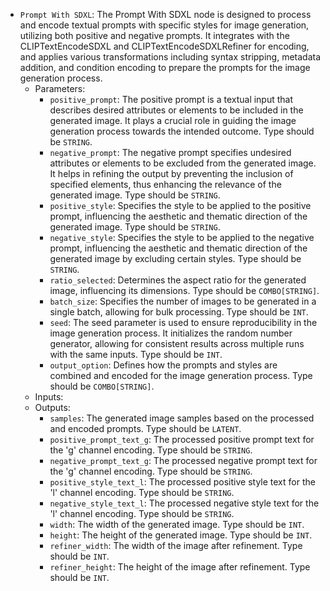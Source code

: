 - `Prompt With SDXL`: The Prompt With SDXL node is designed to process and encode textual prompts with specific styles for image generation, utilizing both positive and negative prompts. It integrates with the CLIPTextEncodeSDXL and CLIPTextEncodeSDXLRefiner for encoding, and applies various transformations including syntax stripping, metadata addition, and condition encoding to prepare the prompts for the image generation process.
    - Parameters:
        - `positive_prompt`: The positive prompt is a textual input that describes desired attributes or elements to be included in the generated image. It plays a crucial role in guiding the image generation process towards the intended outcome. Type should be `STRING`.
        - `negative_prompt`: The negative prompt specifies undesired attributes or elements to be excluded from the generated image. It helps in refining the output by preventing the inclusion of specified elements, thus enhancing the relevance of the generated image. Type should be `STRING`.
        - `positive_style`: Specifies the style to be applied to the positive prompt, influencing the aesthetic and thematic direction of the generated image. Type should be `STRING`.
        - `negative_style`: Specifies the style to be applied to the negative prompt, influencing the aesthetic and thematic direction of the generated image by excluding certain styles. Type should be `STRING`.
        - `ratio_selected`: Determines the aspect ratio for the generated image, influencing its dimensions. Type should be `COMBO[STRING]`.
        - `batch_size`: Specifies the number of images to be generated in a single batch, allowing for bulk processing. Type should be `INT`.
        - `seed`: The seed parameter is used to ensure reproducibility in the image generation process. It initializes the random number generator, allowing for consistent results across multiple runs with the same inputs. Type should be `INT`.
        - `output_option`: Defines how the prompts and styles are combined and encoded for the image generation process. Type should be `COMBO[STRING]`.
    - Inputs:
    - Outputs:
        - `samples`: The generated image samples based on the processed and encoded prompts. Type should be `LATENT`.
        - `positive_prompt_text_g`: The processed positive prompt text for the 'g' channel encoding. Type should be `STRING`.
        - `negative_prompt_text_g`: The processed negative prompt text for the 'g' channel encoding. Type should be `STRING`.
        - `positive_style_text_l`: The processed positive style text for the 'l' channel encoding. Type should be `STRING`.
        - `negative_style_text_l`: The processed negative style text for the 'l' channel encoding. Type should be `STRING`.
        - `width`: The width of the generated image. Type should be `INT`.
        - `height`: The height of the generated image. Type should be `INT`.
        - `refiner_width`: The width of the image after refinement. Type should be `INT`.
        - `refiner_height`: The height of the image after refinement. Type should be `INT`.
